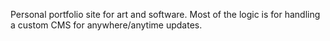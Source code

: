 Personal portfolio site for art and software. Most of the logic is for handling a custom CMS for anywhere/anytime updates.
